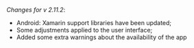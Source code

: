 _Changes for v 2.11.2_:
- Android: Xamarin support libraries have been updated;
- Some adjustments applied to the user interface;
- Added some extra warnings about the availability of the app
